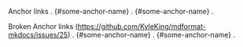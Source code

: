 Anchor links
.
[](){#some-anchor-name}
.
[](){#some-anchor-name}
.

Broken Anchor links (https://github.com/KyleKing/mdformat-mkdocs/issues/25)
.
[](<>){#some-anchor-name}
.
[](){#some-anchor-name}
.
